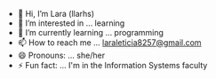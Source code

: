 - 👋 Hi, I’m Lara (llarhs) 
- 👀 I’m interested in ... learning 
- 🌱 I’m currently learning ... programming
- 📫 How to reach me ... laraleticia8257@gmail.com
- 😄 Pronouns: ... she/her
- ⚡ Fun fact: ... I'm in the Information Systems faculty

<!---
llarhs/llarhs is a ✨ special ✨ repository because its `README.md` (this file) appears on your GitHub profile.
You can click the Preview link to take a look at your changes.
--->
